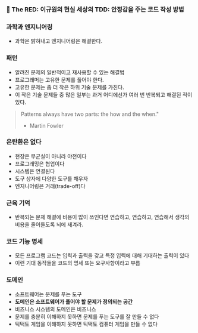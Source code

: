 ### :pushpin: The RED: 이규원의 현실 세상의 TDD: 안정감을 주는 코드 작성 방법
### 과학과 엔지니어링
- 과학은 밝혀내고 엔지니어링은 해결한다.

### 패턴
- 알려진 문제의 일반적이고 재사용할 수 있는 해결법
- 프로그래머는 고유한 문제를 풀어야 한다.
- 고유한 문제는 좀 더 작은 하위 기술 문제를 가진다.
- 이 작은 기술 문제들 중 많은 일부는 과거 어디에선가 여러 번 반복되고 해결된 적이 있다.

> Patterns always have two parts: the how and the when." 
> -  Martin Fowler

### 은탄환은 없다
- 현장은 무균실이 아니라 야전이다
- 프로그래밍은 협업이다
- 시스템은 연결된다
- 도구 상자에 다양한 도구를 채우자
- 엔지니어링은 거래(trade-off)다

### 근육 기억
- 반복되는 문제 해결에 비용이 많이 쓰인다면 연습하고, 연습하고, 연습해서 생각의 비용을 줄어들도록 뇌에 새겨라.

### 코드 기능 명세
- 모든 프로그램 코드는 입력과 출력을 갖고 특정 입력에 대해 기대하는 출력이 있다
- 이런 기대 동작들을 코드의 명세 또는 요구사항이라고 부름

### 도메인
- 소프트웨어는 문제를 푸는 도구
- **도메인은 소프트웨어가 풀어야 할 문제가 정의되는 공간**
- 비즈니스 시스템의 도메인은 비즈니스
- 문제를 충분히 이해하지 못하면 문제를 푸는 도구를 잘 만들 수 없다
- 틱택토 게임을 이해하지 못하면 틱택토 컴퓨터 게임을 만들 수 없다